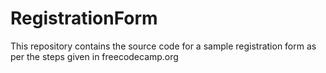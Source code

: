 # RegistrationForm
This repository contains the source code for a sample registration form as per the steps given in freecodecamp.org
